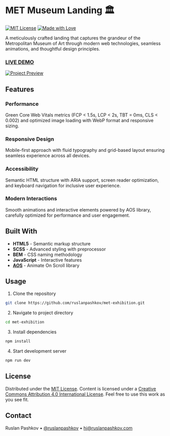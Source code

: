 # MET Museum Landing 🏛️

[![MIT License](https://img.shields.io/badge/License-MIT-blue.svg)](LICENSE)
[![Made with Love](https://img.shields.io/badge/Made%20with-❤️-red.svg)](https://github.com/ruslanpashkov/met-exhibition)

A meticulously crafted landing that captures the grandeur of the Metropolitan Museum of Art through modern web technologies, seamless animations, and thoughtful design principles.

### [LIVE DEMO](https://ruslanpashkov.com/projects/met-exhibition/)

[![Project Preview](resources/met.png)](https://ruslanpashkov.com/met-exhibition/)

## Features

### Performance

Green Core Web Vitals metrics (FCP < 1.5s, LCP < 2s, TBT = 0ms, CLS < 0.002) and optimized image loading with WebP format and responsive sizing.

### Responsive Design

Mobile-first approach with fluid typography and grid-based layout ensuring seamless experience across all devices.

### Accessibility

Semantic HTML structure with ARIA support, screen reader optimization, and keyboard navigation for inclusive user experience.

### Modern Interactions

Smooth animations and interactive elements powered by AOS library, carefully optimized for performance and user engagement.

## Built With

- **HTML5** - Semantic markup structure
- **SCSS** - Advanced styling with preprocessor
- **BEM** - CSS naming methodology
- **JavaScript** - Interactive features
- [**AOS**](https://michalsnik.github.io/aos/) - Animate On Scroll library

## Usage

1. Clone the repository

```bash
git clone https://github.com/ruslanpashkov/met-exhibition.git
```

2. Navigate to project directory

```bash
cd met-exhibition
```

3. Install dependencies

```bash
npm install
```

4. Start development server

```bash
npm run dev
```

## License

Distributed under the [MIT License](LICENSE). Content is licensed under a [Creative Commons Attribution 4.0 International License](https://creativecommons.org/licenses/by/4.0/). Feel free to use this work as you see fit.

## Contact

Ruslan Pashkov • [@ruslanpashkov](https://t.me/ruslanpashkov) • hi@ruslanpashkov.com
